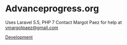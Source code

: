 Advanceprogress.org
====================
Uses Laravel 5.5, PHP 7
Contact Margot Paez for help at vmargotpaez@gmail.com

[Development](Development.md)
